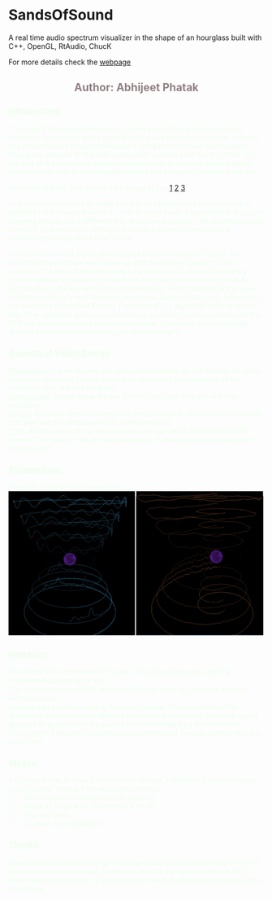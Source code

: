# SandsOfSound
A real time audio spectrum visualizer in the shape of an hourglass built with C++, OpenGL, RtAudio, ChucK

For more details check the [webpage](web/index.html)
<center><font color="#908080">

## Author: Abhijeet Phatak

</font></center>

<font color="#eeffee">

### <u>Introduction:</u>

The goal of this assignment was to make a real-time audio (spectrum) visualizer to visualize audio signals in time and frequency domain. I named this project sands of sound because it is made to look like an hourglass. Hourglass was one of the first instruments used to keep track of time. The top half of the hourglass shows a waterfall plot of the time domain signal and the lower half of the hourglass shows the frequency domain waterfall.

For nerds like me, this is what I am trying to say 
[1](https://latex.codecogs.com/gif.latex?X%28%5Comega%29%20%3D%20%5Cint_%7B-%5Cinfty%7D%5E%7B%5Cinfty%7D%20x%28t%29%20e%20%5E%7B-j%20%5Comega%20t%7D%20%5Cmathrm%7Bd%7Dt%20%3D%20%5Cint_%7B-%5Cinfty%7D%5E%7B%5Cinfty%7D%20x%28t%29%20e%20%5E%7B-j%202%20%5Cpi%20f%20t%7D%20%5Cmathrm%7Bd%7Dt)
[2](https://latex.codecogs.com/gif.latex?x%28t%29%20%3D%20%5Cfrac%7B1%7D%7B2%20%5Cpi%7D%20%5Cint_%7B-%5Cinfty%7D%5E%7B%5Cinfty%7D%20X%28%5Comega%29%20e%20%5E%7Bj%20%5Comega%20t%7D%20%5Cmathrm%7Bd%7D%5Comega%20%3D%20%5Cint_%7B-%5Cinfty%7D%5E%7B%5Cinfty%7D%20X%28f%29%20e%20%5E%7Bj%202%20%5Cpi%20f%20t%7D%20%5Cmathrm%7Bd%7Df)
[3](https://latex.codecogs.com/gif.latex?x%28t%29%20%5CLeftrightarrow%20X%28w%29)

One of the motivations to make this was to say that time and frequncy is related by the Fourier transform. That is why I made a symmetrical structure showing that its just a different way to perceive signals. I do understand that time and frequency and orthogonal but an orthogonal hourglass is something that you don't want to see.

To this end, I would like to dedicate this project to Joseph Fourier, the French mathematician who came up with the brilliant idea of Fourier analysis. The idea of decomposing a signal into its individual frequency components and calculating how much does each frequency contribute (amplitude) to the signal has revolutionized our understanding of the world. It will be wrong of me to not dedicate this to James Cooley and John Tukey, the inventors of the Fast Fourier Transform (FFT) algorithm without which real-time spectrum analysis would not be possible. Fourier analysis and the FFT are extensively used in various domains of science and technology without most of us even realizing or appreciating it.

### <u>Aspects of Visual Design</u>

<u>Minimalism -</u> I tried to keep the design minimialistic by not adding too many elements. However, I spent some time optimizing the geometry of the visuals to look like an hourglass.  
<u>Interactivity-</u> Added some modes so that users can interact with the visualizer.  
<u>Focus-</u> Although time and frequency are orthogonal, the idea was to convey that they are still related and just a different lens.  
<u>Void-</u> At the center of the field of view, one can see a sphere that floats around. The idea is that as time progresses, signals decay and disappear into the void.  

### <u>Screenshots:</u>

Here are some of the screenshots. ![](web/ss.jpg)

### <u>Narrative:</u>

The narrative is composed of 3 parts. It can be played through the visualizer by pressing 'n' key.  
The first part is meditative chanting of Om or Aum (ॐ) which is a Hindu sacred sound.  
Second part is a time varying frequency signal. I was inspired by the illustration in the textbook where a time varying frequency (chirped) signal appears as peaks in the frequency domain shifted by a small amount.  
Third part is a Markov Chain based composition of Twinkle twinkle little star. Enter Zen!  

### <u>Modes:</u>

As the goal was to have a minimialistic design, I refrained from adding too many modes. Here are the supported modes.  
'c' - Randomize the colors used for plotting  
's' - Show as a spiral as opposed to a circle  
'n' - Play narrative  
'o' - Go back to circular plot  

### <u>Thanks:</u>

I would like to thank Ge Wang for this amazing course and giving me a new perspective on technology. Thanks to Jack for being an awesome TA. I would also like to thank my classmates for their feedback and showing their cool ideas.

</font>
